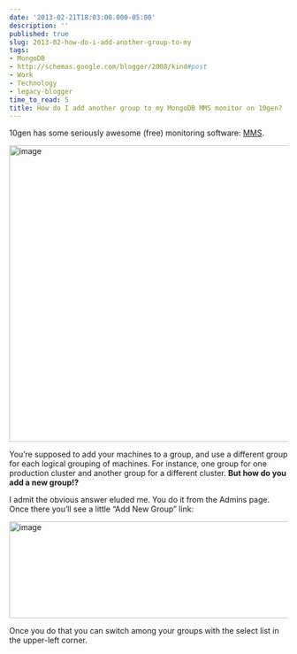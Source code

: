 ```yaml
---
date: '2013-02-21T18:03:00.000-05:00'
description: ''
published: true
slug: 2013-02-how-do-i-add-another-group-to-my
tags:
- MongoDB
- http://schemas.google.com/blogger/2008/kind#post
- Work
- Technology
- legacy-blogger
time_to_read: 5
title: How do I add another group to my MongoDB MMS monitor on 10gen?
---
```


<p>10gen has some seriously awesome (free) monitoring software: <a href="http://www.10gen.com/products/mongodb-monitoring-service">MMS</a>.</p> <p><img alt="image" border="0" height="536" src="http://lh6.ggpht.com/-UqP3dnfcr2Y/USaLnot120I/AAAAAAAAFjM/syPkCCKfaV4/image%25255B16%25255D.png?imgmax=800" style="background-image: none; border-bottom: 0px; border-left: 0px; margin: 3px auto; padding-left: 0px; padding-right: 0px; display: block; float: none; border-top: 0px; border-right: 0px; padding-top: 0px;" title="image" width="802" /></p> <p>You’re supposed to add your machines to a group, and use a different group for each logical grouping of machines. For instance, one group for one production cluster and another group for a different cluster. <strong>But how do you add a new group!?</strong></p> <p>I admit the obvious answer eluded me. You do it from the Admins page. Once there you’ll see a little “Add New Group” link:</p> <p><img alt="image" border="0" height="175" src="http://lh4.ggpht.com/-yoGU3DqvtYg/USaLosVn4EI/AAAAAAAAFjQ/bXiFJCfW5QU/image%25255B17%25255D.png?imgmax=800" style="background-image: none; border-bottom: 0px; border-left: 0px; margin: 3px auto; padding-left: 0px; padding-right: 0px; display: block; float: none; border-top: 0px; border-right: 0px; padding-top: 0px;" title="image" width="592" /></p> <p>Once you do that you can switch among your groups with the select list in the upper-left corner. </p>